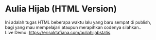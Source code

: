 # Aulia Hijab (HTML Version)
Ini adalah tugas HTML beberapa waktu lalu yang baru sempat di publish, bagi yang mau mempelajari ataupun merapihkan codenya silahkan..
</br>
Live Demo: https://erisoktafiana.com/auliahijabstatis
